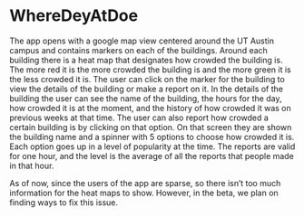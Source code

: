 # WhereDeyAtDoe

The app opens with a google map view centered around the UT Austin campus and contains markers on each of the buildings. Around each building there is a heat map that designates how crowded the building is. The more red it is the more crowded the building is and the more green it is the less crowded it is. The user can click on the marker for the building to view the details of the building or make a report on it. In the details of the building the user can see the name of the building, the hours for the day, how crowded it is at the moment, and the history of how crowded it was on previous weeks at that time. The user can also report how crowded a certain building is by clicking on that option. On that screen they are shown the building name and a spinner with 5 options to choose how crowded it is. Each option goes up in a level of popularity at the time. The reports are valid for one hour, and the level is the average of all the reports that people made in that hour. 

As of now, since the users of the app are sparse, so there isn’t too much information for the heat maps to show. However, in the beta, we plan on finding ways to fix this issue. 
